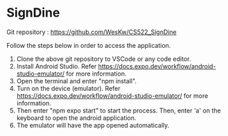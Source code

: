 # SignDine

Git repository : https://github.com/WesKw/CS522_SignDine

Follow the steps below in order to access the application.
1. Clone the above git repository to VSCode or any code editor.
2. Install Android Studio. Refer https://docs.expo.dev/workflow/android-studio-emulator/ for more information.
3. Open the terminal and enter "npm install".
4. Turn on the device (emulator). Refer https://docs.expo.dev/workflow/android-studio-emulator/ for more information.
5. Then enter "npm expo start" to start the process. Then, enter 'a' on the keyboard to open the android application.
6. The emulator will have the app opened automatically.
